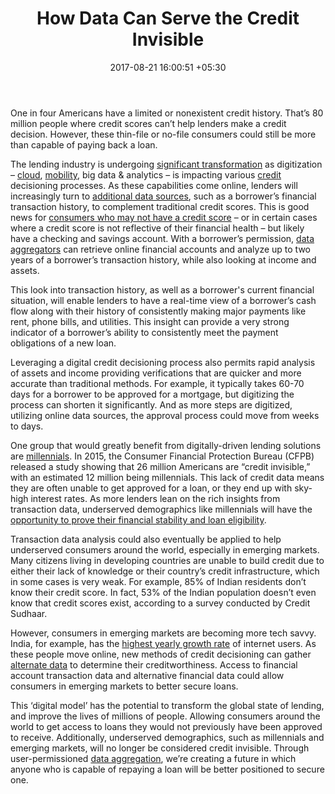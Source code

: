﻿---
title: How Data Can Serve the Credit Invisible
date: 2017-08-21 16:00:51 +05:30
categories:
- credit
- Data
- Fintech
- Insights
- Lending
tags:
- Asia
- credit
- Data
- Europe
- insights
- US
layout: post
type: post
status: publish
category:
- Lending
- credit
- Data
- Fintech
- Insights
Markets:
- Asia
- credit
- Data
- Europe
- insights
- US
Person: Steve Smith
---

<p>One in four Americans have a limited or nonexistent credit history. That’s 80 million people where credit scores can’t help lenders make a credit decision. However, these thin-file or no-file consumers could still be more than capable of paying back a loan.</p>
<p>The lending industry is undergoing <a href="https://letstalkpayments.com/is-alternative-lending-perishable-fintech-segment/">significant transformation</a> as digitization – <a href="https://letstalkpayments.com/the-benefits-of-cloud-based-banking-infrastructure/">cloud</a>, <a href="https://letstalkpayments.com/three-types-of-mobility-transforming-the-financial-services-industry/">mobility</a>, big data &amp; analytics – is impacting various <a href="https://letstalkpayments.com/alternative-credit-scoring-enabling-financial-inclusion-underserved/">credit </a>decisioning processes. As these capabilities come online, lenders will increasingly turn to <a href="https://letstalkpayments.com/shedding-light-on-credit-indivisible-with-big-alternative-data/">additional data sources</a>, such as a borrower’s financial transaction history, to complement traditional credit scores. This is good news for <a href="https://letstalkpayments.com/why-do-unbanked-households-in-the-us-not-have-a-bank-account/">consumers who may not have a credit score</a> – or in certain cases where a credit score is not reflective of their financial health – but likely have a checking and savings account. With a borrower’s permission, <a href="https://letstalkpayments.com/top-banking-apis-enabling-access-to-aggregated-rich-financial-data/">data aggregators</a> can retrieve online financial accounts and analyze up to two years of a borrower’s transaction history, while also looking at income and assets.</p>
<p>This look into transaction history, as well as a borrower's current financial situation, will enable lenders to have a real-time view of a borrower’s cash flow along with their history of consistently making major payments like rent, phone bills, and utilities. This insight can provide a very strong indicator of a borrower’s ability to consistently meet the payment obligations of a new loan.</p>
<p>Leveraging a digital credit decisioning process also permits rapid analysis of assets and income providing verifications that are quicker and more accurate than traditional methods. For example, it typically takes 60-70 days for a borrower to be approved for a mortgage, but digitizing the process can shorten it significantly. And as more steps are digitized, utilizing online data sources, the approval process could move from weeks to days.</p>
<p>One group that would greatly benefit from digitally-driven lending solutions are <a href="https://letstalkpayments.com/prepaid-cards-new-way-for-millennials-to-get-paid/">millennials</a>. In 2015, the Consumer Financial Protection Bureau (CFPB) released a study showing that 26 million Americans are “credit invisible,” with an estimated 12 million being millennials. This lack of credit data means they are often unable to get approved for a loan, or they end up with sky-high interest rates. As more lenders lean on the rich insights from transaction data, underserved demographics like millennials will have the <a href="https://letstalkpayments.com/interview-with-terry-mckeown-practice-manager-credit-risk-yodlee/">opportunity to prove their financial stability and loan eligibility</a>.</p>
<p>Transaction data analysis could also eventually be applied to help underserved consumers around the world, especially in emerging markets. Many citizens living in developing countries are unable to build credit due to either their lack of knowledge or their country’s credit infrastructure, which in some cases is very weak. For example, 85% of Indian residents don’t know their credit score. In fact, 53% of the Indian population doesn’t even know that credit scores exist, according to a survey conducted by Credit Sudhaar.</p>
<p>However, consumers in emerging markets are becoming more tech savvy. India, for example, has the <a href="http://www.internetlivestats.com/internet-users/">highest yearly growth rate</a> of internet users. As these people move online, new methods of credit decisioning can gather <a href="https://letstalkpayments.com/alternative-data-in-financial-services-is-a-double-edged-sword/">alternate data</a> to determine their creditworthiness. Access to financial account transaction data and alternative financial data could allow consumers in emerging markets to better secure loans.</p>
<p>This ‘digital model’ has the potential to transform the global state of lending, and improve the lives of millions of people. Allowing consumers around the world to get access to loans they would not previously have been approved to receive. Additionally, underserved demographics, such as millennials and emerging markets, will no longer be considered credit invisible. Through user-permissioned <a href="https://letstalkpayments.com/top-banking-apis-enabling-access-to-aggregated-rich-financial-data/">data aggregation</a>, we’re creating a future in which anyone who is capable of repaying a loan will be better positioned to secure one.</p>
